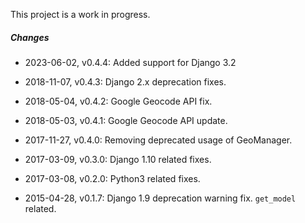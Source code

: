 This project is a work in progress.

##### Changes
* 2023-06-02, v0.4.4: Added support for Django 3.2

* 2018-11-07, v0.4.3: Django 2.x deprecation fixes.

* 2018-05-04, v0.4.2: Google Geocode API fix.

* 2018-05-03, v0.4.1: Google Geocode API update.

* 2017-11-27, v0.4.0: Removing deprecated usage of GeoManager.

* 2017-03-09, v0.3.0: Django 1.10 related fixes.

* 2017-03-08, v0.2.0: Python3 related fixes.

* 2015-04-28, v0.1.7: Django 1.9 deprecation warning fix. `get_model` related.
